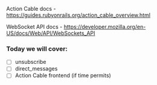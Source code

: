Action Cable docs - https://guides.rubyonrails.org/action_cable_overview.html

WebSocket API docs - https://developer.mozilla.org/en-US/docs/Web/API/WebSockets_API

### Today we will cover:

- [ ] unsubscribe
- [ ] direct_messages
- [ ] Action Cable frontend (if time permits)
